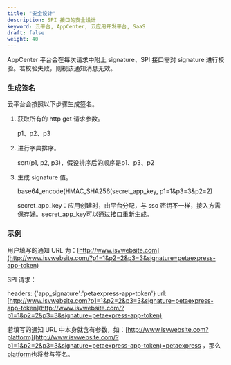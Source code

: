 ```yaml
---
title: "安全设计"
description: SPI 接口的安全设计
keyword: 云平台, AppCenter, 云应用开发平台, SaaS 
draft: false
weight: 40
---
```


AppCenter 平台会在每次请求中附上 signature、SPI 接口需对 signature 进行校验。若校验失败，则视该通知消息无效。

### 生成签名

云平台会按照以下步骤生成签名。

1. 获取所有的 http get 请求参数。

   p1、p2、p3

2. 进行字典排序。

   sort(p1, p2, p3)，假设排序后的顺序是p1、p3、p2

3. 生成 signature 值。

   base64_encode(HMAC_SHA256(secret_app_key, p1=1&p3=3&p2=2)

   secret_app_key：应用创建时，由平台分配，与 sso 密钥不一样，接入方需保存好。secret_app_key可以通过接口重新生成。

### 示例

用户填写的通知 URL 为：[http://www.isvwebsite.com](http://www.isvwebsite.com/?p1=1&p2=2&p3=3&signature=petaexpress-app-token)

SPI 请求：

headers: {'app_signature':'petaexpress-app-token'}
url: [http://www.isvwebsite.com?p1=1&p2=2&p3=3&signature=petaexpress-app-token](http://www.isvwebsite.com/?p1=1&p2=2&p3=3&signature=petaexpress-app-token)

若填写的通知 URL 中本身就含有参数，如：[http://www.isvwebsite.com?platform](http://www.isvwebsite.com/?p1=1&p2=2&p3=3&signature=petaexpress-app-token)=petaexpress ，那么[platform](http://www.isvwebsite.com/?p1=1&p2=2&p3=3&signature=petaexpress-app-token)也将参与签名。


